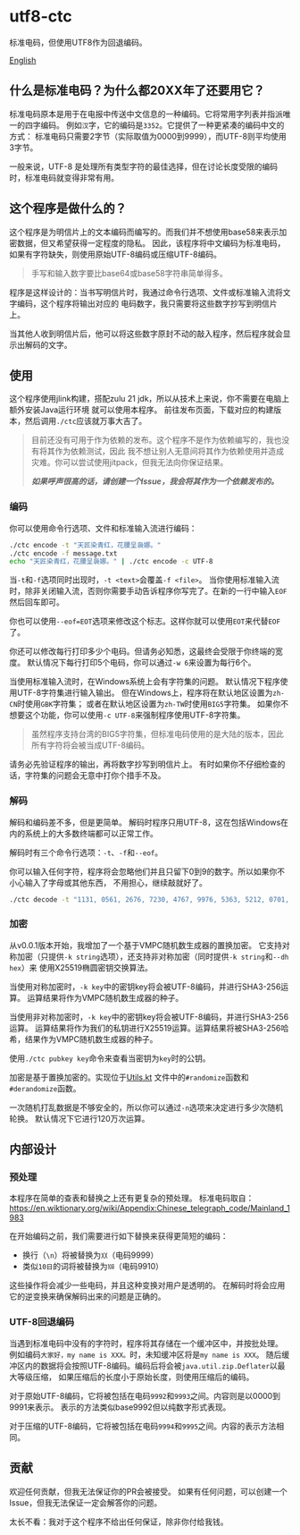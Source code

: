 # utf8-ctc
标准电码，但使用UTF8作为回退编码。

[English](./README.md)

## 什么是标准电码？为什么都20XX年了还要用它？

标准电码原本是用于在电报中传送中文信息的一种编码。它将常用字列表并指派唯一的四字编码。
例如`汉`字，它的编码是`3352`。它提供了一种更紧凑的编码中文的方式：
标准电码只需要2字节（实际取值为0000到9999），而UTF-8则平均使用3字节。

一般来说，UTF-8 是处理所有类型字符的最佳选择，但在讨论长度受限的编码时，标准电码就变得非常有用。

## 这个程序是做什么的？

这个程序是为明信片上的文本编码而编写的。而我们并不想使用base58来表示加密数据，但又希望获得一定程度的隐私。
因此，该程序将中文编码为标准电码，如果有字符缺失，则使用原始UTF-8编码或压缩UTF-8编码。

> 手写和输入数字要比base64或base58字符串简单得多。

程序是这样设计的：当书写明信片时，我通过命令行选项、文件或标准输入流将文字编码，这个程序将输出对应的
电码数字，我只需要将这些数字抄写到明信片上。

当其他人收到明信片后，他可以将这些数字原封不动的敲入程序，然后程序就会显示出解码的文字。

## 使用

这个程序使用jlink构建，搭配zulu 21 jdk，所以从技术上来说，你不需要在电脑上额外安装Java运行环境
就可以使用本程序。
前往发布页面，下载对应的构建版本，然后调用`./ctc`应该就万事大吉了。

> 目前还没有可用于作为依赖的发布。这个程序不是作为依赖编写的，我也没有将其作为依赖测试，因此
> 我不想让别人无意间将其作为依赖使用并造成灾难。你可以尝试使用jitpack，但我无法向你保证结果。
> 
> ***如果呼声很高的话，请创建一个Issue，我会将其作为一个依赖发布的。***

### 编码

你可以使用命令行选项、文件和标准输入流进行编码：

```bash
./ctc encode -t "天匠染青红，花腰呈袅娜。"
./ctc encode -f message.txt
echo "天匠染青红，花腰呈袅娜。" | ./ctc encode -c UTF-8
```

当`-t`和`-f`选项同时出现时，`-t <text>`会覆盖`-f <file>`。
当你使用标准输入流时，除非关闭输入流，否则你需要手动告诉程序你写完了。在新的一行中输入`EOF`然后回车即可。

你也可以使用`--eof=EOT`选项来修改这个标志。这样你就可以使用`EOT`来代替`EOF`了。

你还可以修改每行打印多少个电码。但请务必知悉，这最终会受限于你终端的宽度。
默认情况下每行打印5个电码，你可以通过`-w 6`来设置为每行6个。

当使用标准输入流时，在Windows系统上会有字符集的问题。
默认情况下程序使用UTF-8字符集进行输入输出。
但在Windows上，程序将在默认地区设置为`zh-CN`时使用`GBK`字符集；
或者在默认地区设置为`zh-TW`时使用`BIG5`字符集。
如果你不想要这个功能，你可以使用`-c UTF-8`来强制程序使用UTF-8字符集。

> 虽然程序支持台湾的BIG5字符集，但标准电码使用的是大陆的版本，因此所有字符将会被当成UTF-8编码。

请务必先验证程序的输出，再将数字抄写到明信片上。
有时如果你不仔细检查的话，字符集的问题会无意中打你个措手不及。

### 解码

解码和编码差不多，但是更简单。
解码时程序只用UTF-8，这在包括Windows在内的系统上的大多数终端都可以正常工作。

解码时有三个命令行选项：`-t`、`-f`和`--eof`。

你可以输入任何字符，程序将会忽略他们并且只留下0到9的数字。所以如果你不小心输入了字母或其他东西，
不用担心，继续敲就好了。

```bash
./ctc decode -t "1131, 0561, 2676, 7230, 4767, 9976, 5363, 5212, 0701, 5934, 1226, 9975"
```

### 加密

从v0.0.1版本开始，我增加了一个基于VMPC随机数生成器的置换加密。
它支持对称加密（只提供`-k string`选项），还支持非对称加密（同时提供`-k string`和`--dh hex`）来
使用X25519椭圆密钥交换算法。

当使用对称加密时，`-k key`中的密钥key将会被UTF-8编码，并进行SHA3-256运算。
运算结果将作为VMPC随机数生成器的种子。

当使用非对称加密时，`-k key`中的密钥key将会被UTF-8编码，并进行SHA3-256运算。
运算结果将作为我们的私钥进行X25519运算。运算结果将被SHA3-256哈希，结果作为VMPC随机数生成器的种子。

使用`./ctc pubkey key`命令来查看当密钥为`key`时的公钥。

加密是基于置换加密的。实现位于[Utils.kt](./src/main/kotlin/info/skyblond/ctc/Utils.kt)
文件中的`#randomize`函数和`#derandomize`函数。 

一次随机打乱数据是不够安全的，所以你可以通过`-n`选项来决定进行多少次随机轮换。
默认情况下它进行120万次运算。

## 内部设计

### 预处理

本程序在简单的查表和替换之上还有更复杂的预处理。
标准电码取自：https://en.wiktionary.org/wiki/Appendix:Chinese_telegraph_code/Mainland_1983

在开始编码之前，我们需要进行如下替换来获得更简短的编码：
+ 换行（`\n`）将被替换为`〷`（电码9999）
+ 类似`10日`的词将被替换为`㏩`（电码9910）

这些操作将会减少一些电码，并且这种变换对用户是透明的。
在解码时将会应用它的逆变换来确保解码出来的问题是正确的。

### UTF-8回退编码

当遇到标准电码中没有的字符时，程序将其存储在一个缓冲区中，并按批处理。
例如编码`大家好，my name is XXX。`时，未知缓冲区将是`my name is XXX`。
随后缓冲区内的数据将会按照UTF-8编码。编码后将会被`java.util.zip.Deflater`以最大等级压缩，
如果压缩后的长度小于原始长度，则使用压缩后的编码。

对于原始UTF-8编码，它将被包括在电码`9992`和`9993`之间。内容则是以0000到9991来表示。
表示的方法类似base9992但以纯数字形式表现。

对于压缩的UTF-8编码，它将被包括在电码`9994`和`9995`之间。内容的表示方法相同。

## 贡献

欢迎任何贡献，但我无法保证你的PR会被接受。
如果有任何问题，可以创建一个Issue，但我无法保证一定会解答你的问题。

太长不看：我对于这个程序不给出任何保证，除非你付给我钱。
